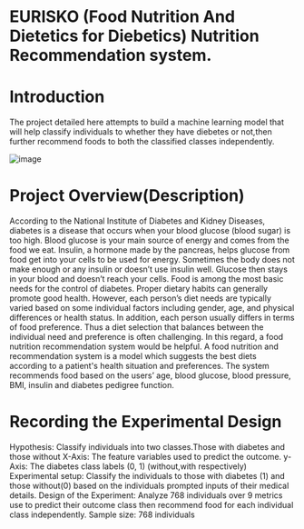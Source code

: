 # EURISKO (Food Nutrition And Dietetics for Diebetics) Nutrition Recommendation system.

# Introduction

The project detailed here attempts to build a machine learning model that will help classify individuals to whether they have diebetes or not,then further recommend foods to both the classified classes independently.

![image](https://user-images.githubusercontent.com/98347891/177379136-4407d490-24c1-4404-a234-e4fd9a0b1f63.png)

# Project Overview(Description)

According to the National Institute of Diabetes and Kidney Diseases, diabetes is a disease that occurs when your blood glucose (blood sugar) is too high. Blood glucose is your main source of energy and comes from the food we eat. Insulin, a hormone made by the pancreas, helps glucose from food get into your cells to be used for energy. Sometimes the body does not make enough or any insulin or doesn’t use insulin well. Glucose then stays in your blood and doesn’t reach your cells. Food is among the most basic needs for the control of diabetes. Proper dietary habits can generally promote good health. However, each person’s diet needs are typically varied based on some individual factors including gender, age, and physical differences or health status. In addition, each person usually differs in terms of food preference. Thus a diet selection that balances between the individual need and preference is often challenging.
In this regard, a food nutrition recommendation system would be helpful. A food nutrition and recommendation system is a model which suggests the best diets according to a patient's health situation and preferences. The system recommends food based on the users’ age, blood glucose, blood pressure, BMI, insulin and  diabetes pedigree function. 

# Recording the Experimental Design

Hypothesis: Classify individuals into two classes.Those with diabetes and those without
X-Axis: The feature variables used to predict the outcome.
y-Axis: The diabetes class labels (0, 1) (without,with respectively)
Experimental setup: Classify the individuals to those with diabetes (1) and those without(0) based on the individuals prompted inputs of their medical details.
Design of the Experiment: Analyze 768 individuals over 9 metrics use to predict their outcome class then recommend food for each individual class independently.
Sample size: 768 individuals
